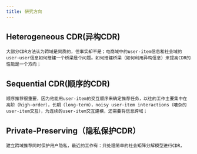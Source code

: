 ```yaml
---
title: 研究方向
---
```


## Heterogeneous CDR(异构CDR)
    大部分CDR方法认为跨域是同质的，但事实却不是；电商域中的user-item信息和社会域的user-user信息如何搭建一个桥梁是个问题。如何搭建桥梁（如何利用异构信息）来提高CDR的性能是一个方向；
## Sequential CDR(顺序的CDR)
    顺序推荐很重要，因为他能用user-item的交互顺序来确定推荐任务，以往的工作主要集中在高阶（high-order），长期（long-term），noisy user-item interactions（嘈杂的user-item交互），为连续的user-item交互建模，还需要将信息跨域；
## Private-Preserving（隐私保护CDR）
    建立跨域推荐同时保护用户隐私，最近的工作有：只处理简单的社会矩阵分解模型进行CDR，

